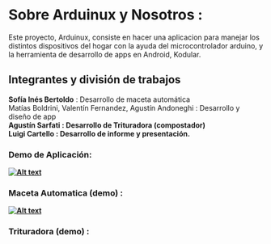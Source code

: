 # Sobre Arduinux y Nosotros :
Este proyecto, Arduinux, consiste en hacer una aplicacion para manejar los distintos dispositivos del hogar con la ayuda del microcontrolador arduino, y la herramienta de desarrollo de apps en Android, Kodular. 

## Integrantes y división de trabajos
<b>Sofía Inés Bertoldo</b> : Desarrollo de maceta automática <br/>
Matías Boldrini, Valentín Fernandez, Agustín Andoneghi : Desarrollo y diseño de app <br/>
<b>Agustín Sarfati : Desarrollo de Trituradora (compostador) <br/>
Luigi Cartello : Desarrollo  de informe y presentación. <br/>

### Demo de Aplicación:
[![Alt text](https://img.youtube.com/vi/96SLYK1jyqo/0.jpg)](https://https://www.youtube.com/watch?v=96SLYK1jyqo) <br/>
### Maceta Automatica (demo) : 
[![Alt text](https://img.youtube.com/vi/FBv1LNSiLVA/0.jpg)](https://www.youtube.com/watch?v=FBv1LNSiLVA) <br/>
### Trituradora (demo) : 
